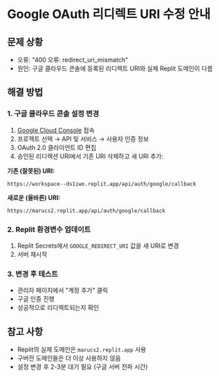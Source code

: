 # Google OAuth 리디렉트 URI 수정 안내

## 문제 상황
- 오류: "400 오류: redirect_uri_mismatch"
- 원인: 구글 클라우드 콘솔에 등록된 리디렉트 URI와 실제 Replit 도메인이 다름

## 해결 방법

### 1. 구글 클라우드 콘솔 설정 변경
1. [Google Cloud Console](https://console.cloud.google.com/) 접속
2. 프로젝트 선택 → API 및 서비스 → 사용자 인증 정보
3. OAuth 2.0 클라이언트 ID 편집
4. 승인된 리디렉션 URI에서 기존 URI 삭제하고 새 URI 추가:

**기존 (잘못된) URI:**
```
https://workspace--ds1iwo.replit.app/api/auth/google/callback
```

**새로운 (올바른) URI:**
```
https://marucs2.replit.app/api/auth/google/callback
```

### 2. Replit 환경변수 업데이트
1. Replit Secrets에서 `GOOGLE_REDIRECT_URI` 값을 새 URI로 변경
2. 서버 재시작

### 3. 변경 후 테스트
- 관리자 페이지에서 "계정 추가" 클릭
- 구글 인증 진행
- 성공적으로 리디렉트되는지 확인

## 참고 사항
- Replit의 실제 도메인은 `marucs2.replit.app` 사용
- 구버전 도메인들은 더 이상 사용하지 않음
- 설정 변경 후 2-3분 대기 필요 (구글 서버 전파 시간)